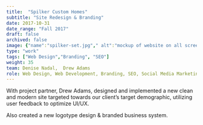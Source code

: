 ```yaml
---
title:  "Spilker Custom Homes"
subtitle: "Site Redesign & Branding"
date: 2017-10-31
date_range: "Fall 2017"
draft: false
archived: false
image: {"name":"spilker-set.jpg"," alt":"mockup of website on all screens"}
type: "work"
tags: ["Web Design","Branding", "SEO"]
weight: 35
team: Denise Nadal,  Drew Adams
role: Web Design, Web Development, Branding, SEO, Social Media Marketing
---
```

With project partner, Drew Adams, designed and implemented a new clean and modern site targeted towards our client’s target demographic, utilizing user feedback to optimize UI/UX. 

Also created a new logotype design & branded business system.
